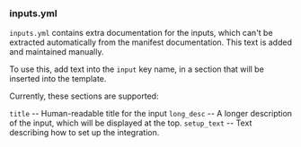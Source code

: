 


### inputs.yml

`inputs.yml` contains extra documentation for the inputs, which can't be extracted automatically from the manifest documentation. This text is added and maintained manually.

To use this, add text into the `input` key name, in a section that will be inserted into the template.

Currently, these sections are supported:

`title` -- Human-readable title for the input
`long_desc` -- A longer description of the input, which will be displayed at the top.
`setup_text` -- Text describing how to set up the integration.
